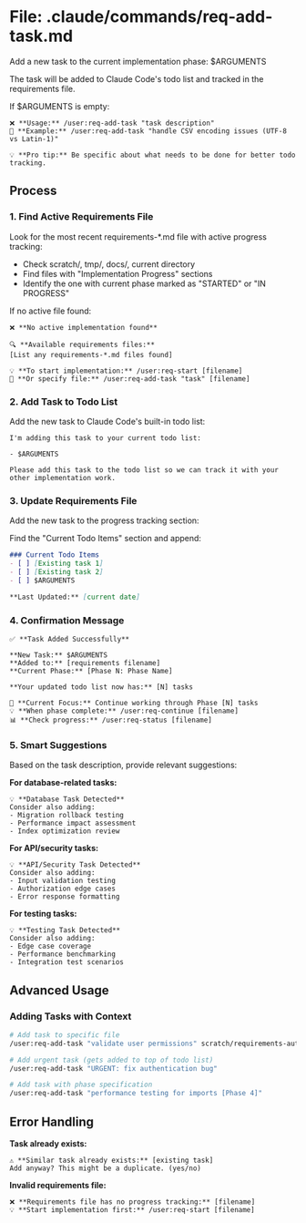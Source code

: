 # File: .claude/commands/req-add-task.md

Add a new task to the current implementation phase: $ARGUMENTS

The task will be added to Claude Code's todo list and tracked in the requirements file.

If $ARGUMENTS is empty:
```
❌ **Usage:** /user:req-add-task "task description"
📝 **Example:** /user:req-add-task "handle CSV encoding issues (UTF-8 vs Latin-1)"

💡 **Pro tip:** Be specific about what needs to be done for better todo tracking.
```

## Process

### 1. Find Active Requirements File
Look for the most recent requirements-*.md file with active progress tracking:
- Check scratch/, tmp/, docs/, current directory
- Find files with "Implementation Progress" sections
- Identify the one with current phase marked as "STARTED" or "IN PROGRESS"

If no active file found:
```
❌ **No active implementation found**

🔍 **Available requirements files:**
[List any requirements-*.md files found]

💡 **To start implementation:** /user:req-start [filename]
📝 **Or specify file:** /user:req-add-task "task" [filename]
```

### 2. Add Task to Todo List
Add the new task to Claude Code's built-in todo list:

```
I'm adding this task to your current todo list:

- $ARGUMENTS

Please add this task to the todo list so we can track it with your other implementation work.
```

### 3. Update Requirements File
Add the new task to the progress tracking section:

Find the "Current Todo Items" section and append:
```markdown
### Current Todo Items
- [ ] [Existing task 1]
- [ ] [Existing task 2]
- [ ] $ARGUMENTS

**Last Updated:** [current date]
```

### 4. Confirmation Message
```
✅ **Task Added Successfully**

**New Task:** $ARGUMENTS
**Added to:** [requirements filename]
**Current Phase:** [Phase N: Phase Name]

**Your updated todo list now has:** [N] tasks

🎯 **Current Focus:** Continue working through Phase [N] tasks
💡 **When phase complete:** /user:req-continue [filename]
📊 **Check progress:** /user:req-status [filename]
```

### 5. Smart Suggestions
Based on the task description, provide relevant suggestions:

**For database-related tasks:**
```
💡 **Database Task Detected**
Consider also adding:
- Migration rollback testing
- Performance impact assessment
- Index optimization review
```

**For API/security tasks:**
```
💡 **API/Security Task Detected**
Consider also adding:
- Input validation testing
- Authorization edge cases
- Error response formatting
```

**For testing tasks:**
```
💡 **Testing Task Detected**
Consider also adding:
- Edge case coverage
- Performance benchmarking
- Integration test scenarios
```

## Advanced Usage

### Adding Tasks with Context
```bash
# Add task to specific file
/user:req-add-task "validate user permissions" scratch/requirements-auth-system.md

# Add urgent task (gets added to top of todo list)
/user:req-add-task "URGENT: fix authentication bug" 

# Add task with phase specification
/user:req-add-task "performance testing for imports [Phase 4]"
```

## Error Handling

**Task already exists:**
```
⚠️ **Similar task already exists:** [existing task]
Add anyway? This might be a duplicate. (yes/no)
```

**Invalid requirements file:**
```
❌ **Requirements file has no progress tracking:** [filename]
💡 **Start implementation first:** /user:req-start [filename]
```